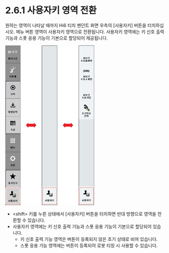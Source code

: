 # 2.6.1 사용자키 영역 전환

원하는 영역이 나타날 때까지 Hi6 티치 펜던트 화면 우측의 \[사용자키\] 버튼을 터치하십시오. 메뉴 버튼 영역이 사용자키 영역으로 전환됩니다. 사용자키 영역에는 키 신호 출력 기능과 스폿 응용 기능이 기본으로 할당되어 제공됩니다.

![그림 25 사용자키 영역 전환](../../.gitbook/assets/image%20%2866%29.png)

* &lt;shift&gt; 키를 누른 상태에서 \[사용자키\] 버튼을 터치하면 반대 방향으로 영역을 전환할 수 있습니다.
* 사용자키 영역에는 키 신호 출력 기능과 스폿 응용 기능이 기본으로 할당되어 있습니다.
  * 키 신호 출력 기능 영역은 버튼이 등록되지 않은 초기 상태로 비어 있습니다.
  * 스폿 응용 기능 영역에는 버튼이 등록되어 로봇 티칭 시 사용할 수 있습니다.

